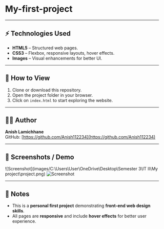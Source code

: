 ﻿# My-first-project

---

## ⚡ Technologies Used

- **HTML5** – Structured web pages.  
- **CSS3** – Flexbox, responsive layouts, hover effects.  
- **Images** – Visual enhancements for better UI.

---

## 🎯 How to View

1. Clone or download this repository.  
2. Open the project folder in your browser.  
3. Click on `index.html` to start exploring the website.  

---

## 👨‍💻 Author

**Anish Lamichhane**  
GitHub: [https://github.com/Anish112234](https://github.com/Anish112234)  

---

## 📸 Screenshots / Demo

![Screenshot](images/C:\Users\User\OneDrive\Desktop\Semester 3\IT II\My project\project.png)
![Screenshot](images/pproject.png)

---

## 📌 Notes

- This is a **personal first project** demonstrating **front-end web design skills**.  
- All pages are **responsive** and include **hover effects** for better user experience.  



